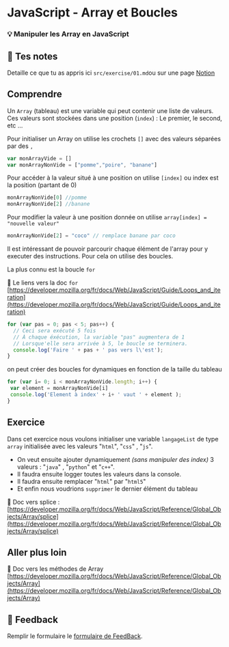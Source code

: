 # JavaScript - Array et Boucles
### 💡 Manipuler les Array en JavaScript

## 📝 Tes notes

Detaille ce que tu as appris ici `src/exercise/01.md`ou sur une page [Notion](https://go.mikecodeur.com/course-notes-template)

## Comprendre

Un `Array` (tableau) est une variable qui peut contenir une liste de valeurs. Ces valeurs sont stockées dans une position (`index`) : Le premier, le second, etc ...

Pour initialiser un Array on utilise les crochets `[]` avec des valeurs séparées par des `,`

```jsx
var monArrayVide = []
var monArrayNonVide = ["pomme","poire", "banane"]
```

Pour accéder à la valeur situé à une position on utilise `[index]` ou index est la position (partant de 0)

```jsx
monArrayNonVide[0] //pomme
monArrayNonVide[2] //banane
```

Pour modifier la valeur à une position donnée on utilise `array[index] = "nouvelle valeur"`

```jsx
monArrayNonVide[2] = "coco" // remplace banane par coco
```

Il est intéressant de pouvoir parcourir chaque élément de l'array pour y executer des instructions. Pour cela on utilise des boucles. 

La plus connu est la boucle `for`

📑 Le liens vers la doc `for` [https://developer.mozilla.org/fr/docs/Web/JavaScript/Guide/Loops_and_iteration](https://developer.mozilla.org/fr/docs/Web/JavaScript/Guide/Loops_and_iteration)

```jsx
for (var pas = 0; pas < 5; pas++) {
  // Ceci sera exécuté 5 fois
  // À chaque éxécution, la variable "pas" augmentera de 1
  // Lorsque'elle sera arrivée à 5, le boucle se terminera.
  console.log('Faire ' + pas + ' pas vers l\'est');
}
```

on peut créer des boucles for dynamiques en fonction de la taille du tableau 

```jsx
for (var i= 0; i < monArrayNonVide.length; i++) {
 var element = monArrayNonVide[i]
 console.log('Element à index' + i+ ' vaut ' + element );
}
```

## Exercice

Dans cet exercice nous voulons initialiser une variable `langageList` de type `array` initialisée avec les valeurs "`html`", "`css`" , "`js`". 

- On veut ensuite ajouter dynamiquement *(sans manipuler des index)* 3 valeurs : "`java`" , "`python`" et "`c++`".
- Il faudra ensuite logger toutes les valeurs dans la console.
- Il faudra ensuite remplacer "`html`" par "`html5`"
- Et enfin nous voudrions `supprimer` le dernier élément du tableau

📑 Doc vers splice : [https://developer.mozilla.org/fr/docs/Web/JavaScript/Reference/Global_Objects/Array/splice](https://developer.mozilla.org/fr/docs/Web/JavaScript/Reference/Global_Objects/Array/splice)

## Aller plus loin

📑 Doc vers les méthodes de Array [https://developer.mozilla.org/fr/docs/Web/JavaScript/Reference/Global_Objects/Array](https://developer.mozilla.org/fr/docs/Web/JavaScript/Reference/Global_Objects/Array)

## 🐜 Feedback

Remplir le formulaire le [formulaire de FeedBack](https://go.mikecodeur.com/cours-react-avis).